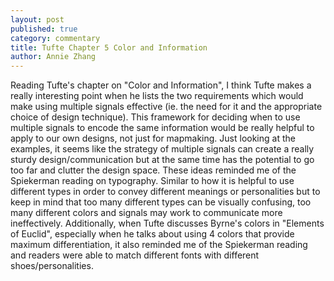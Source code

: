 ```yaml
---
layout: post
published: true
category: commentary
title: Tufte Chapter 5 Color and Information
author: Annie Zhang
---
```

Reading Tufte's chapter on "Color and Information", I think Tufte makes a really interesting point when he lists the two requirements which would make using multiple signals effective (ie. the need for it and the appropriate choice of design technique). This framework for deciding when to use multiple signals to encode the same information would be really helpful to apply to our own designs, not just for mapmaking. Just looking at the examples, it seems like the strategy of multiple signals can create a really sturdy design/communication but at the same time has the potential to go too far and clutter the design space. These ideas reminded me of the Spiekerman reading on typography. Similar to how it is helpful to use different types in order to convey different meanings or personalities but to keep in mind that too many different types can be visually confusing, too many different colors and signals may work to communicate more ineffectively. Additionally, when Tufte discusses Byrne's colors in "Elements of Euclid", especially when he talks about using 4 colors that provide maximum differentiation, it also reminded me of the Spiekerman reading and readers were able to match different fonts with different shoes/personalities.
